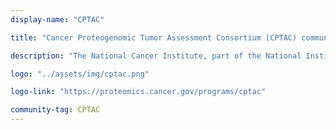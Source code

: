 ```yaml
---
display-name: "CPTAC"

title: "Cancer Proteogenomic Tumor Assessment Consortium (CPTAC) community page at WikiPathways"

description: "The National Cancer Institute, part of the National Institutes of Health, announced the launch of a Clinical Proteomic Tumor Analysis Consortium in August 2011. CPTAC is a comprehensive and coordinated effort to accelerate the understanding of the molecular basis of cancer through the application of robust, quantitative, proteomic technologies and workflows. The overarching goal of CPTAC is to improve our ability to diagnose, treat and prevent cancer. To achieve this goal in a scientifically rigorous manner, the NCI launched CPTAC to systematically identify proteins that derive from alterations in cancer genomes and related biological processes, and provide this data with accompanying assays and protocols to the public."

logo: "../assets/img/cptac.png"

logo-link: "https://proteomics.cancer.gov/programs/cptac"

community-tag: CPTAC
---
```



